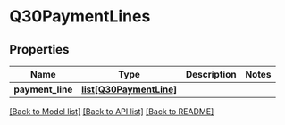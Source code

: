 # Q30PaymentLines

## Properties
Name | Type | Description | Notes
------------ | ------------- | ------------- | -------------
**payment_line** | [**list[Q30PaymentLine]**](Q30PaymentLine.md) |  | 

[[Back to Model list]](../README.md#documentation-for-models) [[Back to API list]](../README.md#documentation-for-api-endpoints) [[Back to README]](../README.md)

